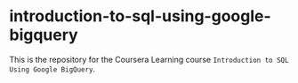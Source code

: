 # introduction-to-sql-using-google-bigquery
This is the repository for the Coursera Learning course `Introduction to SQL Using Google BigQuery`.
